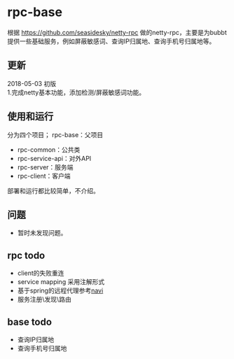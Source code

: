 # rpc-base
根据 https://github.com/seasidesky/netty-rpc 做的netty-rpc，主要是为bubbt提供一些基础服务，例如屏蔽敏感词、查询IP归属地、查询手机号归属地等。<br />

## 更新
2018-05-03 初版 <br />
1.完成netty基本功能，添加检测/屏蔽敏感词功能。<br />

## 使用和运行
分为四个项目；
rpc-base：父项目
 - rpc-common：公共类
 - rpc-service-api：对外API
 - rpc-server：服务端
 - rpc-client：客户端
 
部署和运行都比较简单，不介绍。<br />

## 问题
- 暂时未发现问题。<br />

## rpc todo
- client的失败重连<br />
- service mapping 采用注解形式<br />
- 基于spring的远程代理参考[navi](https://github.com/neoremind/navi)<br />
- 服务注册\发现\路由<br />

## base todo
- 查询IP归属地<br />
- 查询手机号归属地<br />
